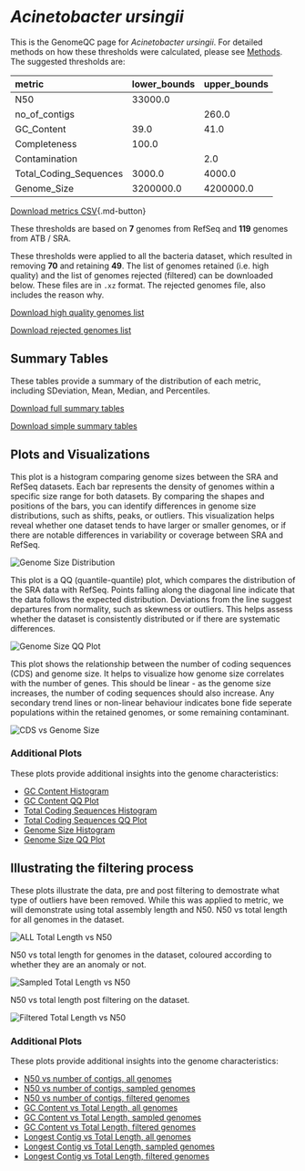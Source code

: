 # *Acinetobacter ursingii*

This is the GenomeQC page for *Acinetobacter ursingii*. For detailed methods on how these thresholds were calculated, please see [Methods](../../methods.md).
The suggested thresholds are: 

| metric                 | lower_bounds   | upper_bounds   |
|:-----------------------|:---------------|:---------------|
| N50                    | 33000.0        |                |
| no_of_contigs          |                | 260.0          |
| GC_Content             | 39.0           | 41.0           |
| Completeness           | 100.0          |                |
| Contamination          |                | 2.0            |
| Total_Coding_Sequences | 3000.0         | 4000.0         |
| Genome_Size            | 3200000.0      | 4200000.0      |

[Download metrics CSV](Acinetobacter_ursingii_metrics.csv){.md-button}


These thresholds are based on **7** genomes from RefSeq and **119** genomes from ATB / SRA.

These thresholds were applied to all the bacteria dataset, which resulted in removing **70** and retaining **49**.
The list of genomes retained (i.e. high quality) and the list of genomes rejected (filtered) can be downloaded below. These files are in `.xz` format. The rejected genomes file, also includes the reason why.

[Download high quality genomes list](Acinetobacter_ursingii_high_quality_genomes.csv.xz)


[Download rejected genomes list](Acinetobacter_ursingii_filtered_out_genomes.csv.xz)



## Summary Tables
These tables provide a summary of the distribution of each metric, including SDeviation, Mean, Median, and Percentiles.

[Download full summary tables](summary.csv)

[Download simple summary tables](selected_summary.csv)

## Plots and Visualizations

This plot is a histogram comparing genome sizes between the SRA and RefSeq datasets. Each bar represents the density of genomes within a specific size range for both datasets. By comparing the shapes and positions of the bars, you can identify differences in genome size distributions, such as shifts, peaks, or outliers. This visualization helps reveal whether one dataset tends to have larger or smaller genomes, or if there are notable differences in variability or coverage between SRA and RefSeq.

![Genome Size Distribution](Genome_Size_refseq_histogram_kde.png)

This plot is a QQ (quantile-quantile) plot, which compares the distribution of the SRA data with RefSeq. Points falling along the diagonal line indicate that the data follows the expected distribution. Deviations from the line suggest departures from normality, such as skewness or outliers. This helps assess whether the dataset is consistently distributed or if there are systematic differences.

![Genome Size QQ Plot](Genome_Size_refseq_qqplot.png)

This plot shows the relationship between the number of coding sequences (CDS) and genome size. It helps to visualize how genome size correlates with the number of genes. This should be linear - as the genome size increases, the number of coding sequences should also increase. Any secondary trend lines or non-linear behaviour indicates bone fide seperate populations within the retained genomes, or some remaining contaminant. 

![CDS vs Genome Size](Acinetobacter_ursingii_CDS_vs_Genome_Size.png)

### Additional Plots

These plots provide additional insights into the genome characteristics:

- [GC Content Histogram](GC_Content_refseq_histogram_kde.png)
- [GC Content QQ Plot](GC_Content_refseq_qqplot.png)
- [Total Coding Sequences Histogram](Total_Coding_Sequences_refseq_histogram_kde.png)
- [Total Coding Sequences QQ Plot](Total_Coding_Sequences_refseq_qqplot.png)
- [Genome Size Histogram](Genome_Size_refseq_histogram_kde.png)
- [Genome Size QQ Plot](Genome_Size_refseq_qqplot.png)
## Illustrating the filtering process
These plots illustrate the data, pre and post filtering to demostrate what type of outliers have been removed. While this was applied to metric, we will demonstrate using total assembly length and N50.
N50 vs total length for all genomes in the dataset.

![ALL Total Length vs N50](Acinetobacter_ursingii_all_total_length_N50.png)

N50 vs total length for genomes in the dataset, coloured according to whether they are an anomaly or not.

![Sampled Total Length vs N50](Acinetobacter_ursingii_sample_total_length_N50.png)

N50 vs total length post filtering on the dataset.

![Filtered Total Length vs N50](Acinetobacter_ursingii_filt_total_length_N50.png)

### Additional Plots

These plots provide additional insights into the genome characteristics:

- [N50 vs number of contigs, all genomes](Acinetobacter_ursingii_all_N50_number.png)
- [N50 vs number of contigs, sampled genomes](Acinetobacter_ursingii_sample_N50_number.png)
- [N50 vs number of contigs, filtered genomes](Acinetobacter_ursingii_filt_N50_number.png)
- [GC Content vs Total Length, all genomes](Acinetobacter_ursingii_all_total_length_GC_Content.png)
- [GC Content vs Total Length, sampled genomes](Acinetobacter_ursingii_sample_total_length_GC_Content.png)
- [GC Content vs Total Length, filtered genomes](Acinetobacter_ursingii_filt_total_length_GC_Content.png)
- [Longest Contig vs Total Length, all genomes](Acinetobacter_ursingii_all_total_length_longest.png)
- [Longest Contig vs Total Length, sampled genomes](Acinetobacter_ursingii_sample_total_length_longest.png)
- [Longest Contig vs Total Length, filtered genomes](Acinetobacter_ursingii_filt_total_length_longest.png)
